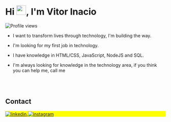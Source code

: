 
<h1 align="left">Hi <img src="https://raw.githubusercontent.com/kaueMarques/kaueMarques/master/hi.gif" height="30px">, I'm Vitor Inacio</h1>
<p align="left"> <img src="https://komarev.com/ghpvc/?username=vitxrinacio&color=yellow" alt="Profile views" /> </p>

- I want to transform lives through technology, I'm building the way.

- I'm looking for my first job in technology.

- I have knowledge in HTML/CSS, JavaScript, NodeJS and SQL.

- I'm always looking for knowledge in the technology area, if you think you can help me, call me



<br><br>

## Contact

<p align="left" style="background:yellow">
<a href="https://www.linkedin.com/in/vitor-inacio-659538252/" target="_blank">
  <img align="center" src="https://img.shields.io/badge/-vitorinacio-05122A?style=flat&logo=linkedin" alt="linkedin"/>
</a>
<a href="https://www.instagram.com/inacioxv/" target="_blank">
 <img align="center" src="https://img.shields.io/badge/-vitorinacio-05122A?style=flat&logo=instagram" alt="instagram"/>
</a>
</p>
